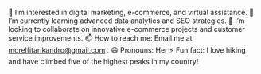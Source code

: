 👀 I’m interested in digital marketing, e-commerce, and virtual assistance.
🌱 I’m currently learning advanced data analytics and SEO strategies.
💞️ I’m looking to collaborate on innovative e-commerce projects and customer service improvements.
📫 How to reach me: Email me at morelfitarikandro@gmail.com .
😄 Pronouns: Her
⚡ Fun fact: I love hiking and have climbed five of the highest peaks in my country!

<!---
MorelFi/MorelFi is a ✨ special ✨ repository because its `README.md` (this file) appears on your GitHub profile.
You can click the Preview link to take a look at your changes.
--->
